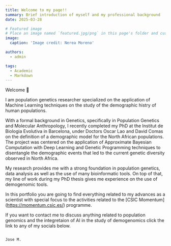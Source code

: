 ```yaml
---
title: Welcome to my page!!
summary: Brief introduction of myself and my professional background
date: 2025-03-28

# Featured image
# Place an image named `featured.jpg/png` in this page's folder and customize its options here.
image:
  caption: 'Image credit: Nerea Moreno'

authors:
  - admin

tags:
  - Academic
  - Markdown
---
```


Welcome 👋

I am population genetics researcher specialized on the application of Machine Learning techniques on the study of the demographic histry of human populations.

With a formal background in Genetics, specifically in Population Genetics and Molecular Anthropology, I recently completed my PhD at the Institut de Biologia Evolutiva in Barcelona, under Doctors Oscar Lao and David Comas on the definition of a demographic model for the North African populations. The project was centered on the application of Approximate Bayesian Computation with Deep Learning and Genetic Programming techniques to disentangle the demographic events that led to the current genetic diversity observed in North Africa.

My research provides me with a strong foundation in population genetics, data analysis as well as the use of many bioinformatic tools. On top of that, my line of work during my PhD thesis gives me experience on the use of demogenomic tools. 

In this portfolio you are going to find everything related to my advances as a scientist with special focus to the activities related to the [CSIC Momentum] (https://momentum.csic.es/) programme. 

If you want to contact me to discuss anything related to population genomics and the integretaion of AI in the study of demogenomics click the link to any of my socials below.

                                                                                                            Jose M. 

